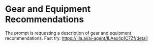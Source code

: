 # Gear and Equipment Recommendations
The prompt is requesting a description of gear and equipment recommendations.
Fast try: https://illa.ai/ai-agent/ILAex4p1C7Zf/detail
